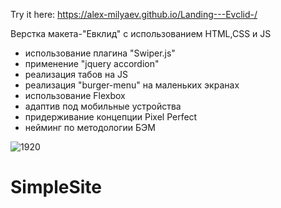 Try it here: https://alex-milyaev.github.io/Landing---Evclid-/

Верстка макета-"Евклид" с использованием HTML,CSS и JS
- использование плагина "Swiper.js"
- применение "jquery accordion"
- реализация табов на JS
- реализация "burger-menu" на маленьких экранах
- использование Flexbox
- адаптив под мобильные устройства
- придерживание концепции Pixel Perfect
- нейминг по методологии БЭМ

![1920](https://user-images.githubusercontent.com/78946975/136273851-171141b4-c2ee-4600-b3e8-93c5e109b577.png)
# SimpleSite
